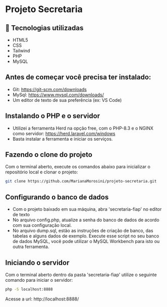 # Projeto Secretaria

## 🚀 Tecnologias utilizadas

- HTML5
- CSS
- Tailwind
- PHP
- MySQL

## Antes de começar você precisa ter instalado:
- Git: https://git-scm.com/downloads
- MySql: https://www.mysql.com/downloads/
- Um editor de texto de sua preferência (ex: VS Code)


## Instalando o PHP e o servidor

- Utilizei a ferramenta Herd na opção free, com o PHP-8.3 e o NGINX como servidor: https://herd.laravel.com/windows
- Basta instalar a ferramenta e iniciar os serviços.

## Fazendo o clone do projeto

Com o terminal aberto, execute os comandos abaixo para inicializar o repositório local e clonar o projeto:
```bash
git clone https://github.com/MarianaMorosini/projeto-secretaria.git
```
## Configurando o banco de dados

- Com o projeto baixado em sua máquina, abra 'secretaria-fiap' no editor de texto
- No arquivo config.php, atualize a senha do banco de dados de acordo com sua configuração local.
- No arquivo dump.sql, estão as instruções de criação de banco, das tabelas e alguns dados de exemplo. Execute esse script no seu banco de dados MySQL, você pode utilizar o MySQL Workbench para isto ou outra ferramenta.

## Iniciando o servidor

Com o terminal aberto dentro da pasta 'secretaria-fiap' utilize o seguinte comando para iniciar o servidor:
```bash
php -S localhost:8888
```
Acesse a url: http://localhost:8888/ 

